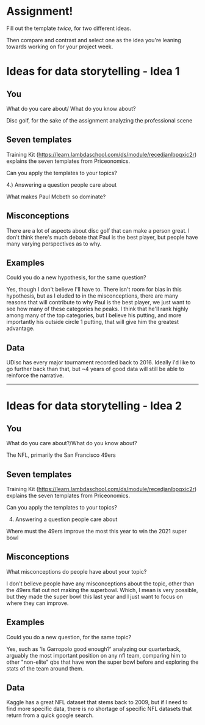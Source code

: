 # Assignment!

Fill out the template *twice*, for two different ideas.

Then compare and contrast and select one as the idea you're leaning towards
working on for your project week.


# Ideas for data storytelling - Idea 1

## You

What do you care about/ What do you know about?

Disc golf, for the sake of the assignment analyzing the professional scene


## Seven templates

Training Kit (https://learn.lambdaschool.com/ds/module/recedjanlbpqxic2r) explains the seven templates from Priceonomics.

Can you apply the templates to your topics? 

4.) Answering a question people care about

What makes Paul Mcbeth so dominate?


## Misconceptions

There are a lot of aspects about disc golf that can make a person great. I don't think there's much debate that Paul is the best player,
but people have many varying perspectives as to why. 


## Examples

Could you do a new hypothesis, for the same question?

Yes, though I don't believe I'll have to. There isn't room for bias in this hypothesis, but as I eluded to in the misconceptions, there are many reasons that will contribute to why Paul is the best player, we just want to see how many of these categories he peaks. I think that he'll rank highly among many of the top categories, but I believe his putting, and more importantly his outside circle 1 putting, that will give him the greatest advantage.


## Data

UDisc has every major tournament recorded back to 2016. Ideally i'd like to go further back than that, but ~4 years of good data will 
still be able to reinforce the narrative. 

---

# Ideas for data storytelling - Idea 2

## You

What do you care about?/What do you know about?

The NFL, primarily the San Francisco 49ers


## Seven templates

Training Kit (https://learn.lambdaschool.com/ds/module/recedjanlbpqxic2r) explains the seven templates from Priceonomics.

Can you apply the templates to your topics? 




4. Answering a question people care about

Where must the 49ers improve the most this year to win the 2021 super bowl


## Misconceptions

What misconceptions do people have about your topic?

I don't believe people have any misconceptions about the topic, other than the 49ers flat out not making the superbowl. Which, I mean 
is very possible, but they made the super bowl this last year and I just want to focus on where they can improve. 


## Examples


Could you do a new question, for the same topic?

Yes, such as 'Is Garropolo good enough?' analyzing our quarterback, arguably the most important position on any nfl team, comparing him to other "non-elite" qbs that have won the super bowl before and exploring the stats of the team around them. 


## Data

Kaggle has a great NFL dataset that stems back to 2009, but if I need to find more specific data, there is no shortage of specific NFL
datasets that return from a quick google search. 
